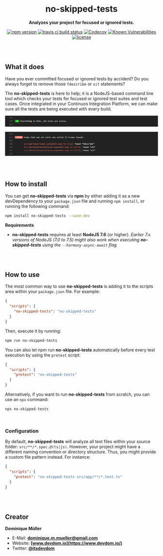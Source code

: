<div align="center">

# no-skipped-tests

**Analyzes your project for focused or ignored tests.**

[![npm version](https://img.shields.io/npm/v/no-skipped-tests?style=flat-square)](https://www.npmjs.com/package/no-skipped-tests)
[![travis ci build status](https://img.shields.io/travis/dominique-mueller/no-skipped-tests/master?style=flat-square)](https://travis-ci.org/dominique-mueller/no-skipped-tests)
[![Codecov](https://img.shields.io/codecov/c/github/dominique-mueller/no-skipped-tests/master?style=flat-square)](https://codecov.io/gh/dominique-mueller/no-skipped-tests)
[![Known Vulnerabilities](https://img.shields.io/snyk/vulnerabilities/github/dominique-mueller/no-skipped-tests?style=flat-square)](https://snyk.io/test/github/dominique-mueller/no-skipped-tests)
[![license](https://img.shields.io/github/license/dominique-mueller/no-skipped-tests?flat-square)](https://github.com/dominique-mueller/no-skipped-tests/LICENSE)

</div>

<br><br>

## What it does

Have you ever committed focused or ignored tests by accident? Do you always forget to remove those `fdescribe` or `xit` statements?

The **no-skipped-tests** is here to help; it is a NodeJS-based command line tool which checks your tests for focused or ignored test suites and test cases. Once integrated in your Continuos Integration Platform, we can make sure all the tests are being executed with every build.

![No Skipped Tests Success Preview](/docs/preview-success.png?raw=true)

![No Skipped Tests Error Preview](/docs/preview-error.png?raw=true)

<br><br>

## How to install

You can get **no-skipped-tests** via **npm** by either adding it as a new devDependency to your `package.json` file and running
`npm install`, or running the following command:

```bash
npm install no-skipped-tests --save-dev
```

**Requirements**

- **no-skipped-tests** requires at least **NodeJS 7.6** (or higher). _Earlier 7.x versions of NodeJS (7.0 to 7.5) might also work when
  executing **no-skipped-tests** using the `--harmony-async-await` flag._

<br><br>

## How to use

The most common way to use **no-skipped-tests** is adding it to the scripts area within your `package.json` file. For example:

```json
{
  "scripts": {
    "no-skipped-tests": "no-skipped-tests"
  }
}
```

Then, execute it by running:

```bash
npm run no-skipped-tests
```

You can also let npm run **no-skipped-tests** automatically before every test execution by using the `pretest` script:

```json
{
  "scripts": {
    "pretest": "no-skipped-tests"
  }
}
```

Alternatively, if you want to run **no-skipped-tests** from scratch, you can use an `npx` command:

```bash
npx no-skipped-tests
```

<br>

### Configuration

By default, **no-skipped-tests** will analyze all test files within your source folder: `src/**/*.spec.@(ts|js)`. However, your project
might have a different naming convention or directory structure. Thus, you might provide a custom file pattern instead. For instance:

```json
{
  "scripts": {
    "pretest": "no-skipped-tests src/app/**/*.test.ts"
  }
}
```

<br><br>

## Creator

**Dominique Müller**

- E-Mail: **[dominique.m.mueller@gmail.com](mailto:dominique.m.mueller@gmail.com)**
- Website: **[www.devdom.io](https://www.devdom.io/)**
- Twitter: **[@itsdevdom](https://twitter.com/itsdevdom)**
